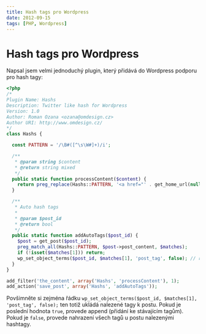 ```yaml
---
title: Hash tags pro Wordpress
date: 2012-09-15
tags: [PHP, Wordpress]
---
```


# Hash tags pro Wordpress

Napsal jsem velmi jednoduchý plugin, který přidává do Wordpress podporu pro hash tagy:

```php
<?php
/*
Plugin Name: Hashs
Description: Twitter like hash for Wordpress
Version: 1.0
Author: Roman Ozana <ozana@omdesign.cz>
Author URI: http://www.omdesign.cz/
*/
class Hashs {

  const PATTERN = '/\B#([^\s\W#]+)/i';

  /**
   * @param string $content
   * @return string mixed
   */
  public static function processContent($content) {
    return preg_replace(Hashs::PATTERN, '<a href="' . get_home_url(null, '/tag/$1') . '" class="tag">#$1</a> ', $content);
  }

  /**
   * Auto hash tags
   *
   * @param $post_id
   * @return bool
   */
  public static function addAutoTags($post_id) {
    $post = get_post($post_id);
    preg_match_all(Hashs::PATTERN, $post->post_content, $matches);
    if (!isset($matches[1])) return;
    wp_set_object_terms($post_id, $matches[1], 'post_tag', false); // replace
  }
}

add_filter('the_content', array('Hashs', 'processContent'), 1);
add_action('save_post', array('Hashs', 'addAutoTags'));
```

Povšimněte si zejména řádku  `wp_set_object_terms($post_id, $matches[1], 'post_tag', false);`
ten totiž ukládá nalezené tagy k postu. Pokud je poslední hodnota `true`,
provede append (přidání ke stávajícím tagům). Pokud je `false`, provede 
nahrazení všech tagů u postu nalezenými hashtagy.